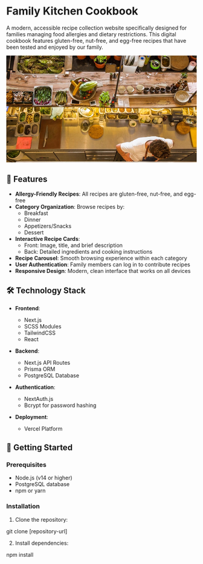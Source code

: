 # Family Kitchen Cookbook

A modern, accessible recipe collection website specifically designed for families managing food allergies and dietary restrictions. This digital cookbook features gluten-free, nut-free, and egg-free recipes that have been tested and enjoyed by our family.

![Kitchen Cookbook Screenshot](public/images/kitchen.jpg)

## 🌟 Features

- **Allergy-Friendly Recipes**: All recipes are gluten-free, nut-free, and egg-free
- **Category Organization**: Browse recipes by:
  - Breakfast
  - Dinner
  - Appetizers/Snacks
  - Dessert
- **Interactive Recipe Cards**: 
  - Front: Image, title, and brief description
  - Back: Detailed ingredients and cooking instructions
- **Recipe Carousel**: Smooth browsing experience within each category
- **User Authentication**: Family members can log in to contribute recipes
- **Responsive Design**: Modern, clean interface that works on all devices

## 🛠 Technology Stack

- **Frontend**:
  - Next.js
  - SCSS Modules
  - TailwindCSS
  - React

- **Backend**:
  - Next.js API Routes
  - Prisma ORM
  - PostgreSQL Database

- **Authentication**:
  - NextAuth.js
  - Bcrypt for password hashing

- **Deployment**:
  - Vercel Platform

## 🚀 Getting Started

### Prerequisites

- Node.js (v14 or higher)
- PostgreSQL database
- npm or yarn

### Installation

1. Clone the repository:

git clone [repository-url]

2. Install dependencies:

npm install

